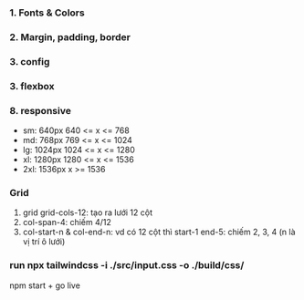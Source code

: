 ### 1. Fonts & Colors

### 2. Margin, padding, border

### 3. config

### 3. flexbox

### 8. responsive

- sm: 640px 640 <= x <= 768
- md: 768px 769 <= x <= 1024
- lg: 1024px 1024 <= x <= 1280
- xl: 1280px 1280 <= x <= 1536
- 2xl: 1536px x >= 1536

### Grid

1. grid grid-cols-12: tạo ra lưới 12 cột
2. col-span-4: chiếm 4/12
3. col-start-n & col-end-n: vd có 12 cột thì start-1 end-5: chiếm 2, 3, 4 (n là vị trí ô lưới)

### run npx tailwindcss -i ./src/input.css -o ./build/css/

npm start + go live
